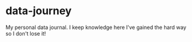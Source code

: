 # data-journey
My personal data journal. I keep knowledge here I've gained the hard way so I don't lose it!
